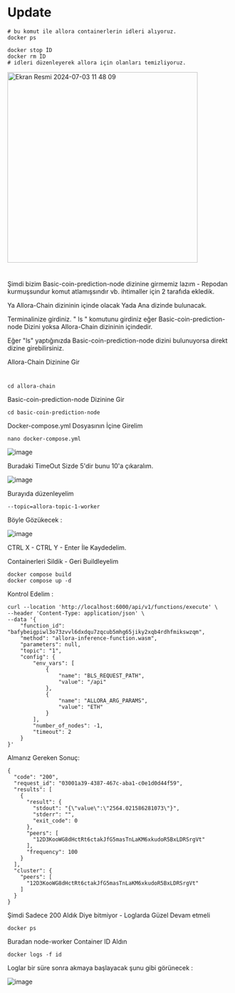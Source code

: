 # Update



```console
# bu komut ile allora containerlerin idleri alıyoruz.
docker ps

docker stop İD
docker rm İD
# idleri düzenleyerek allora için olanları temizliyoruz.
```

<img width="427" alt="Ekran Resmi 2024-07-03 11 48 09" src="https://github.com/ruesandora/Allora/assets/101149671/d4c0c0fe-6382-4253-88a6-e591feb5748f">

#

Şimdi bizim Basic-coin-prediction-node dizinine girmemiz lazım - Repodan kurmuşsundur komut atlamışsındır vb. ihtimaller için 2 tarafıda ekledik.

Ya Allora-Chain dizininin içinde olacak Yada Ana dizinde bulunacak.

Terminalinize girdiniz. " ls " komutunu girdiniz eğer Basic-coin-prediction-node Dizini yoksa Allora-Chain dizininin içindedir. 

Eğer "ls" yaptığınızda Basic-coin-prediction-node dizini bulunuyorsa direkt dizine girebilirsiniz.


Allora-Chain Dizinine Gir
#

```console
cd allora-chain 
```

Basic-coin-prediction-node Dizinine Gir 

```console
cd basic-coin-prediction-node
```

Docker-compose.yml Dosyasının İçine Girelim

```console
nano docker-compose.yml 
```

![image](https://github.com/RPCdotcom/Update/assets/141464235/e81d4ce7-9a61-406e-b7b8-d8ee7e32752f)

Buradaki TimeOut Sizde 5'dir bunu 10'a çıkaralım. 

![image](https://github.com/RPCdotcom/Update/assets/141464235/9aaa8e6f-6e70-4393-af1b-a2d450b9bd12)

Burayıda düzenleyelim 
```console
--topic=allora-topic-1-worker
```
Böyle Gözükecek : 

![image](https://github.com/RPCdotcom/Update/assets/141464235/e1c96158-7060-4a4b-9379-f661648a1312)

CTRL X - CTRL Y - Enter İle Kaydedelim.

Containerleri Sildik - Geri Buildleyelim 
```console
docker compose build
docker compose up -d
```

Kontrol Edelim : 

```console
curl --location 'http://localhost:6000/api/v1/functions/execute' \
--header 'Content-Type: application/json' \
--data '{
    "function_id": "bafybeigpiwl3o73zvvl6dxdqu7zqcub5mhg65jiky2xqb4rdhfmikswzqm",
    "method": "allora-inference-function.wasm",
    "parameters": null,
    "topic": "1",
    "config": {
        "env_vars": [
            {
                "name": "BLS_REQUEST_PATH",
                "value": "/api"
            },
            {
                "name": "ALLORA_ARG_PARAMS",
                "value": "ETH"
            }
        ],
        "number_of_nodes": -1,
        "timeout": 2
    }
}'
```
Almanız Gereken Sonuç: 
```console
{
  "code": "200",
  "request_id": "03001a39-4387-467c-aba1-c0e1d0d44f59",
  "results": [
    {
      "result": {
        "stdout": "{\"value\":\"2564.021586281073\"}",
        "stderr": "",
        "exit_code": 0
      },
      "peers": [
        "12D3KooWG8dHctRt6ctakJfG5masTnLaKM6xkudoR5BxLDRSrgVt"
      ],
      "frequency": 100
    }
  ],
  "cluster": {
    "peers": [
      "12D3KooWG8dHctRt6ctakJfG5masTnLaKM6xkudoR5BxLDRSrgVt"
    ]
  }
}
```

Şimdi Sadece 200 Aldık Diye bitmiyor - Loglarda Güzel Devam etmeli
```console
docker ps 
```

Buradan node-worker Container ID Aldın 
```console
docker logs -f id
```

Loglar bir süre sonra akmaya başlayacak şunu gibi görünecek : 

![image](https://github.com/RPCdotcom/Update/assets/141464235/d93434f4-7210-4d43-8431-fd86ee7ac279)
